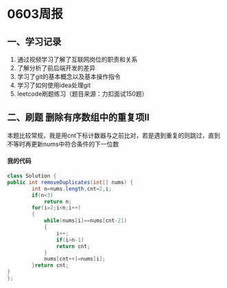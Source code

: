 # 0603周报
## 一、学习记录
1. 通过视频学习了解了互联网岗位的职责和关系
2. 了解分析了前后端开发的差异
3. 学习了git的基本概念以及基本操作指令
4. 学习了如何使用idea处理git
5. leetcode刷题练习（题目来源：力扣面试150题）

## 二、刷题 删除有序数组中的重复项II
本题比较常规，我是用cnt下标计数器与之前比对，若是遇到重复的则跳过，直到不等时再更新nums中符合条件的下一位数
#### 我的代码
```java
class Solution {
public int removeDuplicates(int[] nums) {
        int n=nums.length,cnt=2,i;
        if(n<3)
            return n;
        for(i=2;i<n;i++)
        {
            while(nums[i]==nums[cnt-2])
            {   
                i++;
                if(i>n-1)
                return cnt;
            } 
            nums[cnt++]=nums[i];
        }return cnt;
}
};
```
